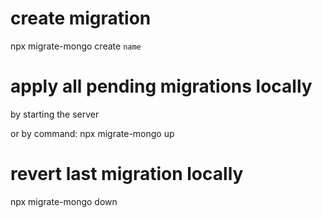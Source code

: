 # create migration

npx migrate-mongo create `name`

# apply all pending migrations locally

by starting the server

or by command:
npx migrate-mongo up

# revert last migration locally

npx migrate-mongo down
